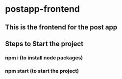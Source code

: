 # postapp-frontend
## This is the frontend for the post app

## Steps to Start the project
### npm i (to install node packages)
### npm start (to start the project)
